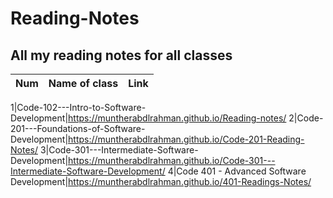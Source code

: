 # Reading-Notes

## All my reading notes for all classes 

Num|Name of class|Link
-|-|-

1|Code-102---Intro-to-Software-Development|https://muntherabdlrahman.github.io/Reading-notes/
2|Code-201---Foundations-of-Software-Development|https://muntherabdlrahman.github.io/Code-201-Reading-Notes/ 
3|Code-301---Intermediate-Software-Development|https://muntherabdlrahman.github.io/Code-301---Intermediate-Software-Development/
4|Code 401 - Advanced Software Development|https://muntherabdlrahman.github.io/401-Readings-Notes/

